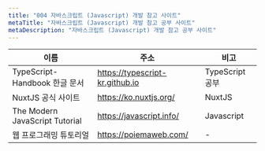 ```yaml
---
title: "004 자바스크립트 (Javascript) 개발 참고 사이트"
metaTitle: "자바스크립트 (Javascript) 개발 참고 공부 사이트"
metaDescription: "자바스크립트 (Javascript) 개발 참고 공부 사이트"
---
```



|이름|주소|비고|
|---|---------------------|-----|
|TypeScript-Handbook 한글 문서|https://typescript-kr.github.io|TypeScript 공부|
|NuxtJS 공식 사이트|https://ko.nuxtjs.org/|NuxtJS|
|The Modern JavaScript Tutorial|https://javascript.info/|Javascript|
|웹 프로그래밍 튜토리얼|https://poiemaweb.com/|-|
